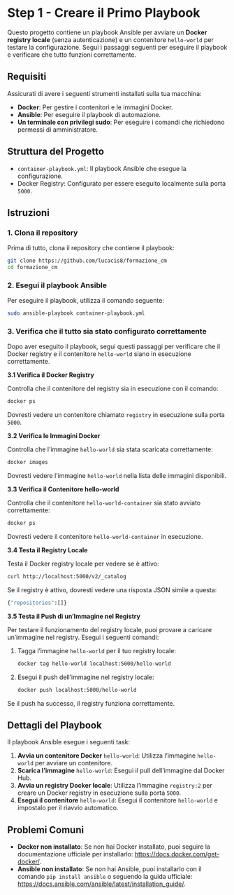 # Step 1 - Creare il Primo Playbook

Questo progetto contiene un playbook Ansible per avviare un **Docker registry locale** (senza autenticazione) e un contenitore `hello-world` per testare la configurazione. Segui i passaggi seguenti per eseguire il playbook e verificare che tutto funzioni correttamente.

## Requisiti

Assicurati di avere i seguenti strumenti installati sulla tua macchina:

- **Docker**: Per gestire i contenitori e le immagini Docker.
- **Ansible**: Per eseguire il playbook di automazione.
- **Un terminale con privilegi sudo**: Per eseguire i comandi che richiedono permessi di amministratore.

## Struttura del Progetto

- `container-playbook.yml`: Il playbook Ansible che esegue la configurazione.
- Docker Registry: Configurato per essere eseguito localmente sulla porta `5000`.

## Istruzioni

### 1. Clona il repository

Prima di tutto, clona il repository che contiene il playbook:

```bash
git clone https://github.com/lucacis8/formazione_cm
cd formazione_cm
```

### 2. Esegui il playbook Ansible

Per eseguire il playbook, utilizza il comando seguente:

```bash
sudo ansible-playbook container-playbook.yml
```

### 3. Verifica che il tutto sia stato configurato correttamente

Dopo aver eseguito il playbook, segui questi passaggi per verificare che il Docker registry e il contenitore `hello-world` siano in esecuzione correttamente.

**3.1 Verifica il Docker Registry**

Controlla che il contenitore del registry sia in esecuzione con il comando:

```bash
docker ps
```

Dovresti vedere un contenitore chiamato `registry` in esecuzione sulla porta `5000`.

**3.2 Verifica le Immagini Docker**

Controlla che l’immagine `hello-world` sia stata scaricata correttamente:

```bash
docker images
```

Dovresti vedere l’immagine `hello-world` nella lista delle immagini disponibili.

**3.3 Verifica il Contenitore hello-world**

Controlla che il contenitore `hello-world-container` sia stato avviato correttamente:

```bash
docker ps
```

Dovresti vedere il contenitore `hello-world-container` in esecuzione.

**3.4 Testa il Registry Locale**

Testa il Docker registry locale per vedere se è attivo:

```bash
curl http://localhost:5000/v2/_catalog
```

Se il registry è attivo, dovresti vedere una risposta JSON simile a questa:

```bash
{"repositories":[]}
```

**3.5 Testa il Push di un’Immagine nel Registry**

Per testare il funzionamento del registry locale, puoi provare a caricare un’immagine nel registry. Esegui i seguenti comandi:
1. Tagga l’immagine `hello-world` per il tuo registry locale:
   ```bash
   docker tag hello-world localhost:5000/hello-world
   ```

2. Esegui il push dell’immagine nel registry locale:
   ```bash
   docker push localhost:5000/hello-world
   ```

Se il push ha successo, il registry funziona correttamente.

## Dettagli del Playbook

Il playbook Ansible esegue i seguenti task:
1. **Avvia un contenitore Docker** `hello-world`: Utilizza l’immagine `hello-world` per avviare un contenitore.
2. **Scarica l’immagine** `hello-world`: Esegui il pull dell’immagine dal Docker Hub.
3. **Avvia un registry Docker locale**: Utilizza l’immagine `registry:2` per creare un Docker registry in esecuzione sulla porta `5000`.
4. **Esegui il contenitore** `hello-world`: Esegui il contenitore `hello-world` e impostalo per il riavvio automatico.

## Problemi Comuni

- **Docker non installato**: Se non hai Docker installato, puoi seguire la documentazione ufficiale per installarlo: https://docs.docker.com/get-docker/.
- **Ansible non installato**: Se non hai Ansible, puoi installarlo con il comando `pip install ansible` o seguendo la guida ufficiale: https://docs.ansible.com/ansible/latest/installation_guide/.
